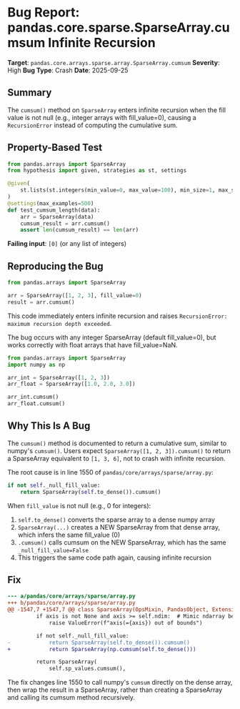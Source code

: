 # Bug Report: pandas.core.sparse.SparseArray.cumsum Infinite Recursion

**Target**: `pandas.core.arrays.sparse.array.SparseArray.cumsum`
**Severity**: High
**Bug Type**: Crash
**Date**: 2025-09-25

## Summary

The `cumsum()` method on `SparseArray` enters infinite recursion when the fill value is not null (e.g., integer arrays with fill_value=0), causing a `RecursionError` instead of computing the cumulative sum.

## Property-Based Test

```python
from pandas.arrays import SparseArray
from hypothesis import given, strategies as st, settings

@given(
    st.lists(st.integers(min_value=0, max_value=100), min_size=1, max_size=50)
)
@settings(max_examples=500)
def test_cumsum_length(data):
    arr = SparseArray(data)
    cumsum_result = arr.cumsum()
    assert len(cumsum_result) == len(arr)
```

**Failing input**: `[0]` (or any list of integers)

## Reproducing the Bug

```python
from pandas.arrays import SparseArray

arr = SparseArray([1, 2, 3], fill_value=0)
result = arr.cumsum()
```

This code immediately enters infinite recursion and raises `RecursionError: maximum recursion depth exceeded`.

The bug occurs with any integer SparseArray (default fill_value=0), but works correctly with float arrays that have fill_value=NaN.

```python
from pandas.arrays import SparseArray
import numpy as np

arr_int = SparseArray([1, 2, 3])
arr_float = SparseArray([1.0, 2.0, 3.0])

arr_int.cumsum()
arr_float.cumsum()
```

## Why This Is A Bug

The `cumsum()` method is documented to return a cumulative sum, similar to numpy's `cumsum()`. Users expect `SparseArray([1, 2, 3]).cumsum()` to return a SparseArray equivalent to `[1, 3, 6]`, not to crash with infinite recursion.

The root cause is in line 1550 of `pandas/core/arrays/sparse/array.py`:

```python
if not self._null_fill_value:
    return SparseArray(self.to_dense()).cumsum()
```

When `fill_value` is not null (e.g., 0 for integers):
1. `self.to_dense()` converts the sparse array to a dense numpy array
2. `SparseArray(...)` creates a NEW SparseArray from that dense array, which infers the same fill_value (0)
3. `.cumsum()` calls cumsum on the NEW SparseArray, which has the same `_null_fill_value=False`
4. This triggers the same code path again, causing infinite recursion

## Fix

```diff
--- a/pandas/core/arrays/sparse/array.py
+++ b/pandas/core/arrays/sparse/array.py
@@ -1547,7 +1547,7 @@ class SparseArray(OpsMixin, PandasObject, ExtensionArray):
         if axis is not None and axis >= self.ndim:  # Mimic ndarray behaviour.
             raise ValueError(f"axis(={axis}) out of bounds")

         if not self._null_fill_value:
-            return SparseArray(self.to_dense()).cumsum()
+            return SparseArray(np.cumsum(self.to_dense()))

         return SparseArray(
             self.sp_values.cumsum(),
```

The fix changes line 1550 to call numpy's `cumsum` directly on the dense array, then wrap the result in a SparseArray, rather than creating a SparseArray and calling its cumsum method recursively.